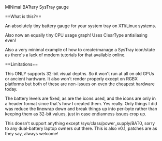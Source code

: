 MINimal BATtery SysTray gauge

==What is this?==

An absolutely tiny battery gauge for your system tray on X11/Linux systems.

Also now an equally tiny CPU usage graph! Uses ClearType antialiasing even!

Also a very minimal example of how to create/manage a SysTray icon/state as
there's a lack of modern tutorials for that available online.

==Limitations==

This ONLY supports 32-bit visual depths. So it won't run at all on old GPUs
or ancient hardware. It also won't render properly except on RGBX platforms
but both of these are non-issues on even the cheapest hardware today.

The battery levels are fixed, as are the icons used, and the icons are only
in a header format since that's how I created them. Yes really. Only things
I did was reduce the linewrap down and break things up into per-byte rather
than keeping them as 32-bit values, just in case endianness issues crop up.

This doesn't support anything except /sys/class/power_supply/BAT0, sorry to
any dual-battery laptop owners out there. This is also v0.1, patches are as
they say, always welcome!
